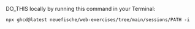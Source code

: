 DO_THIS locally by running this command in your Terminal:

```
npx ghcd@latest neuefische/web-exercises/tree/main/sessions/PATH -i
```
